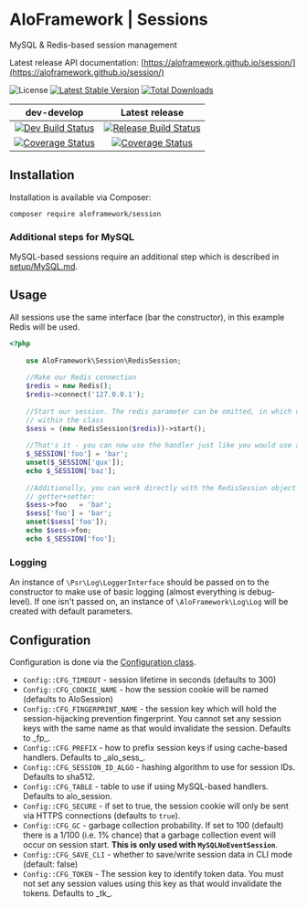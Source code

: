 # AloFramework | Sessions #

MySQL & Redis-based session management

Latest release API documentation: [https://aloframework.github.io/session/](https://aloframework.github.io/session/)

![License](https://poser.pugx.org/aloframework/session/license?format=plastic)
[![Latest Stable Version](https://poser.pugx.org/aloframework/session/v/stable?format=plastic)](https://packagist.org/packages/aloframework/session)
[![Total Downloads](https://poser.pugx.org/aloframework/session/downloads?format=plastic)](https://packagist.org/packages/aloframework/session)

|                                                                                         dev-develop                                                                                         |                                                                                   Latest release                                                                                   |
|:-------------------------------------------------------------------------------------------------------------------------------------------------------------------------------------------:|:----------------------------------------------------------------------------------------------------------------------------------------------------------------------------------:|
|                              [![Dev Build Status](https://travis-ci.org/aloframework/session.svg?branch=develop)](https://travis-ci.org/aloframework/session)                             |                        [![Release Build Status](https://travis-ci.org/aloframework/session.svg?branch=master)](https://travis-ci.org/aloframework/session)                       |
| [![Coverage Status](https://coveralls.io/repos/aloframework/session/badge.svg?branch=develop&amp;service=github)](https://coveralls.io/github/aloframework/session?branch=develop)        | [![Coverage Status](https://coveralls.io/repos/aloframework/session/badge.svg?branch=master&amp;service=github)](https://coveralls.io/github/aloframework/session?branch=master) |

## Installation ##
Installation is available via Composer:

    composer require aloframework/session

### Additional steps for MySQL ###
MySQL-based sessions require an additional step which is described in [setup/MySQL.md](https://github.com/aloframework/session/blob/master/setup/MySQL.md).

## Usage ##
All sessions use the same interface (bar the constructor), in this example Redis will be used.

```php
<?php
    
    use AloFramework\Session\RedisSession;
    
    //Make our Redis connection
    $redis = new Redis();
    $redis->connect('127.0.0.1');
    
    //Start our session. The redis parameter can be omitted, in which case the code above will be run automatically
    // within the class
    $sess = (new RedisSession($redis))->start();
    
    //That's it - you can now use the handler just like you would use a regular PHP session.
    $_SESSION['foo'] = 'bar';
    unset($_SESSION['qux']);
    echo $_SESSION['baz'];
    
    //Additionally, you can work directly with the RedisSession object via the ArrayAccess interface and magic
    // getter+setter:
    $sess->foo   = 'bar';
    $sess['foo'] = 'bar';
    unset($sess['foo']);
    echo $sess->foo;
    echo $_SESSION['foo'];
```

### Logging ###
An instance of `\Psr\Log\LoggerInterface` should be passed on to the constructor to make use of basic logging (almost everything is debug-level). If one isn't passed on, an instance of `\AloFramework\Log\Log` will be created with default parameters.

## Configuration ##
Configuration is done via the [Configuration class](https://github.com/aloframework/config).

 - `Config::CFG_TIMEOUT` - session lifetime in seconds (defaults to 300)
 - `Config::CFG_COOKIE_NAME` - how the session cookie will be named (defaults to AloSession)
 - `Config::CFG_FINGERPRINT_NAME` - the session key which will hold the session-hijacking prevention fingerprint. You cannot set any session keys with the same name as that would invalidate the session. Defaults to \_fp_.
 - `Config::CFG_PREFIX` - how to prefix session keys if using cache-based handlers. Defaults to \_alo_sess_.
 - `Config::CFG_SESSION_ID_ALGO` - hashing algorithm to use for session IDs. Defaults to sha512.
 - `Config::CFG_TABLE` - table to use if using MySQL-based handlers. Defaults to alo_session.
 - `Config::CFG_SECURE` - if set to true, the session cookie will only be sent via HTTPS connections (defaults to `true`).
 - `Config::CFG_GC` - garbage collection probability. If set to 100 (default) there is a 1/100 (i.e. 1% chance) that a garbage collection event will occur on session start. **This is only used with `MySQLNoEventSession`**.
 - `Config::CFG_SAVE_CLI` - whether to save/write session data in CLI mode (default: false)
 - `Config::CFG_TOKEN` - The session key to identify token data. You must not set any session values using this key as that would invalidate the tokens. Defaults to \_tk_.
